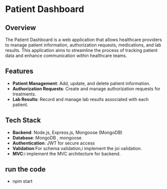 # Patient Dashboard

## Overview

The Patient Dashboard is a web application that allows healthcare providers to manage patient information, authorization requests, medications, and lab results. 
This application aims to streamline the process of tracking patient data and enhance communication within healthcare teams.

## Features

- **Patient Management**: Add, update, and delete patient information.
- **Authorization Requests**: Create and manage authorization requests for treatments.
- **Lab Results**: Record and manage lab results associated with each patient.

## Tech Stack

- **Backend**: Node.js, Express.js, Mongoose (MongoDB)
- **Database**: MongoDB , mongoose
- **Authentication**: JWT for secure access
- **Validation**:For schema validation,i implement the joi validation.
- **MVC**:i implement the MVC architecture for backend.



## run the code
  - npm start
